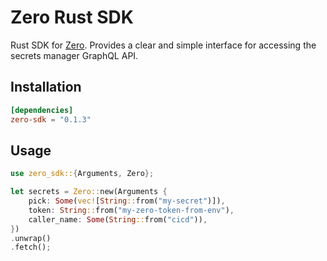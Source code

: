 # Zero Rust SDK
Rust SDK for [Zero](https://tryzero.com). Provides a clear and simple interface for accessing the secrets manager GraphQL API.

## Installation
```toml
[dependencies]
zero-sdk = "0.1.3"
```

## Usage
```rust
use zero_sdk::{Arguments, Zero};

let secrets = Zero::new(Arguments {
    pick: Some(vec![String::from("my-secret")]),
    token: String::from("my-zero-token-from-env"),
    caller_name: Some(String::from("cicd")),
})
.unwrap()
.fetch();
```
